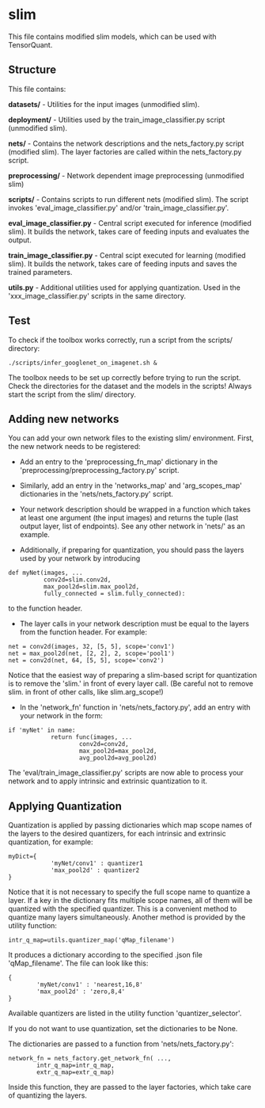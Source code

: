 # slim
This file contains modified slim models, which can be used with TensorQuant.

## Structure
This file contains:

**datasets/** - Utilities for the input images (unmodified slim).

**deployment/** - Utilities used by the train_image_classifier.py script (unmodified slim).

**nets/** - Contains the network descriptions and the nets_factory.py script (modified slim).
The layer factories are called within the nets_factory.py script.

**preprocessing/** - Network dependent image preprocessing (unmodified slim)

**scripts/** - Contains scripts to run different nets (modified slim). The script invokes 'eval_image_classifier.py' and/or 'train_image_classifier.py'.

**eval_image_classifier.py** - Central script executed for inference (modified slim). It builds the network, takes care of feeding inputs and evaluates the output.

**train_image_classifier.py** - Central scipt executed for learning (modified slim). It builds the network, takes care of feeding inputs and saves the trained parameters.

**utils.py** - Additional utilities used for applying quantization. Used in the 'xxx_image_classifier.py' scripts in the same directory.

## Test

To check if the toolbox works correctly, run a script from the scripts/ directory:
```
./scripts/infer_googlenet_on_imagenet.sh &
```
The toolbox needs to be set up correctly before trying to run the script. Check the directories for the dataset and the models in the scripts! Always start the script from the slim/ directory.

## Adding new networks

You can add your own network files to the existing slim/ environment. First, the new network needs to be registered:

- Add an entry to the 'preprocessing_fn_map' dictionary in the 'preprocessing/preprocessing_factory.py' script.

- Similarly, add an entry in the 'networks_map' and 'arg_scopes_map' dictionaries in the 'nets/nets_factory.py' script.

- Your network description should be wrapped in a function which takes at least one argument (the input images) and returns the tuple (last output layer, list of endpoints). See any other network in 'nets/' as an example.

- Additionally, if preparing for quantization, you should pass the layers used by your network by introducing
```
def myNet(images, ...
          conv2d=slim.conv2d,
          max_pool2d=slim.max_pool2d,
          fully_connected = slim.fully_connected):
```
to the function header.

- The layer calls in your network description must be equal to the layers from the function header. For example:
```
net = conv2d(images, 32, [5, 5], scope='conv1')
net = max_pool2d(net, [2, 2], 2, scope='pool1')
net = conv2d(net, 64, [5, 5], scope='conv2')
```
Notice that the easiest way of preparing a slim-based script for quantization is to remove the 'slim.' in front of every layer call. (Be careful not to remove slim. in front of other calls, like slim.arg_scope!)

- In the 'network_fn' function in 'nets/nets_factory.py', add an entry with your network in the form:
```
if 'myNet' in name:
            return func(images, ...
                    conv2d=conv2d,
                    max_pool2d=max_pool2d,
                    avg_pool2d=avg_pool2d)
```

The 'eval/train_image_classifier.py' scripts are now able to process your network and to apply intrinsic and extrinsic quantization to it.

## Applying Quantization

Quantization is applied by passing dictionaries which map scope names of the layers to the desired quantizers, for each intrinsic and extrinsic quantization, for example:
```
myDict={
            'myNet/conv1' : quantizer1
            'max_pool2d' : quantizer2
}
```
Notice that it is not necessary to specify the full scope name to quantize a layer. If a key in the dictionary fits multiple scope names, all of them will be quantized with the specified quantizer. This is a convenient method to quantize many layers simultaneously.
Another method is provided by the utility function:
```
intr_q_map=utils.quantizer_map('qMap_filename')
```
It produces a dictionary according to the specified .json file 'qMap_filename'. The file can look like this:
```
{
        'myNet/conv1' : 'nearest,16,8'
        'max_pool2d' : 'zero,8,4'
}
```
Available quantizers are listed in the utility function 'quantizer_selector'.

If you do not want to use quantization, set the dictionaries to be None.

The dictionaries are passed to a function from 'nets/nets_factory.py':
```
network_fn = nets_factory.get_network_fn( ...,
        intr_q_map=intr_q_map,
        extr_q_map=extr_q_map)
```
Inside this function, they are passed to the layer factories, which take care of quantizing the layers.
